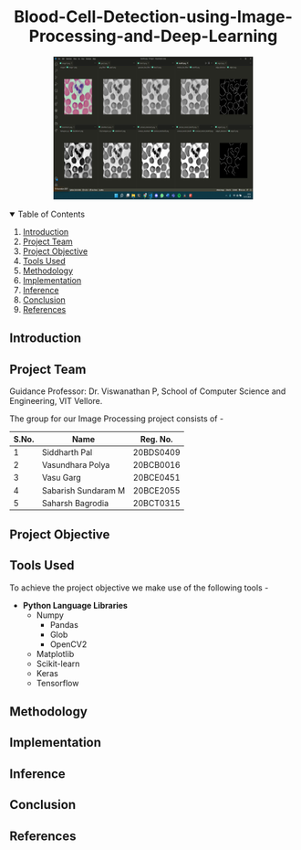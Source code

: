 <h1 align="center"> Blood-Cell-Detection-using-Image-Processing-and-Deep-Learning </h1>

<p align="center">
  <a href="https://github.com/originalsidd/Blood-Cell-Detection-using-Image-Processing-and-Deep-Learning">
    <img src="Enhanced_Set.png" width="350" height="250">
  </a>
</p>

<details open="open">
  <summary>Table of Contents</summary>
  <ol>
    <li><a href="#introduction">Introduction</a></li>
    <li><a href="#project-team">Project Team</a></li>
    <li><a href="#project-objective">Project Objective</a></li>
    <li><a href="#tools-used">Tools Used</a></li>
    <li><a href="#methodology">Methodology</a></li>
    <li><a href="#implementation">Implementation</a></li>
    <li><a href="#inference">Inference</a></li>
    <li><a href="#conclusion">Conclusion</a></li>
    <li><a href="#references">References</a></li>
    <!---
    <li><a href="#contact-us">Contact Us</a></li>
    --->
  </ol>
</details>

## Introduction


## Project Team

Guidance Professor: Dr. Viswanathan P, School of Computer Science and Engineering, VIT Vellore.

The group for our Image Processing project consists of -

|S.No. | Name                | Reg. No.  |
| -    | ------------------- |:---------:|
| 1    | Siddharth Pal       | 20BDS0409 |
| 2    | Vasundhara Polya    | 20BCB0016 |
| 3    | Vasu Garg           | 20BCE0451 |
| 4    | Sabarish Sundaram M | 20BCE2055 |
| 5    | Saharsh Bagrodia    | 20BCT0315 |



## Project Objective


## Tools Used

To achieve the project objective we make use of the following tools -

* **Python Language Libraries**
  * Numpy
	* Pandas
	* Glob
	* OpenCV2
  * Matplotlib
  * Scikit-learn
  * Keras
  * Tensorflow

## Methodology


## Implementation


## Inference


## Conclusion


## References


<!---
## Contact Us

--->

